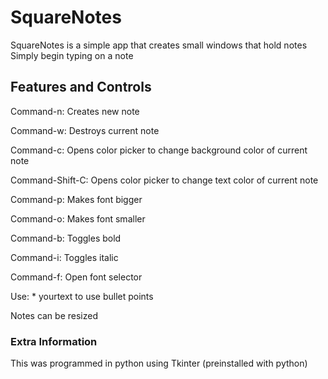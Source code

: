 # SquareNotes

SquareNotes is a simple app that creates small windows that hold notes
Simply begin typing on a note

## Features and Controls

Command-n: Creates new note

Command-w: Destroys current note

Command-c: Opens color picker to change background color of current note

Command-Shift-C: Opens color picker to change text color of current note

Command-p: Makes font bigger

Command-o: Makes font smaller

Command-b: Toggles bold

Command-i: Toggles italic

Command-f: Open font selector

Use: * yourtext to use bullet points

Notes can be resized

### Extra Information

This was programmed in python using Tkinter (preinstalled with python)
